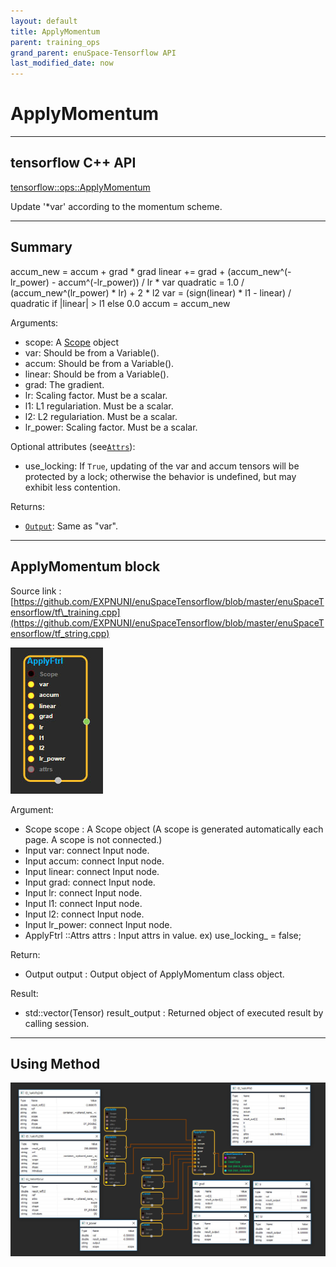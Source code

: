 ```yaml
--- 
layout: default 
title: ApplyMomentum 
parent: training_ops 
grand_parent: enuSpace-Tensorflow API 
last_modified_date: now 
--- 
```


# ApplyMomentum

---

## tensorflow C++ API

[tensorflow::ops::ApplyMomentum](https://www.tensorflow.org/api_docs/cc/class/tensorflow/ops/apply-momentum)

Update '\*var' according to the momentum scheme.

---

## Summary

accum\_new = accum + grad \* grad linear += grad + \(accum\_new^\(-lr\_power\) - accum^\(-lr\_power\)\) / lr \* var quadratic = 1.0 / \(accum\_new^\(lr\_power\) \* lr\) + 2 \* l2 var = \(sign\(linear\) \* l1 - linear\) / quadratic if \|linear\| &gt; l1 else 0.0 accum = accum\_new

Arguments:

* scope: A [Scope](https://www.tensorflow.org/api_docs/cc/class/tensorflow/scope.html#classtensorflow_1_1_scope) object
* var: Should be from a Variable\(\).
* accum: Should be from a Variable\(\).
* linear: Should be from a Variable\(\).
* grad: The gradient.
* lr: Scaling factor. Must be a scalar.
* l1: L1 regulariation. Must be a scalar.
* l2: L2 regulariation. Must be a scalar.
* lr\_power: Scaling factor. Must be a scalar.

Optional attributes \(see[`Attrs`](https://www.tensorflow.org/api_docs/cc/struct/tensorflow/ops/apply-ftrl/attrs.html#structtensorflow_1_1ops_1_1_apply_ftrl_1_1_attrs)\):

* use\_locking: If `True`, updating of the var and accum tensors will be protected by a lock; otherwise the behavior is undefined, but may exhibit less contention.

Returns:

* [`Output`](https://www.tensorflow.org/api_docs/cc/class/tensorflow/output.html#classtensorflow_1_1_output): Same as "var".

---

## ApplyMomentum block

Source link : [https://github.com/EXPNUNI/enuSpaceTensorflow/blob/master/enuSpaceTensorflow/tf\_training.cpp](https://github.com/EXPNUNI/enuSpaceTensorflow/blob/master/enuSpaceTensorflow/tf_string.cpp)

![](./assets/training/ApplyFtrl1.jpg)

Argument:

* Scope scope : A Scope object \(A scope is generated automatically each page. A scope is not connected.\)
* Input var: connect  Input node.
* Input accum: connect  Input node.
* Input linear: connect  Input node.
* Input grad: connect  Input node.
* Input lr: connect  Input node.
* Input l1: connect  Input node.
* Input l2: connect  Input node.
* Input lr\_power: connect  Input node.
* ApplyFtrl ::Attrs attrs : Input attrs in value. ex\) use\_locking\_ = false;

Return:

* Output output : Output object of ApplyMomentum class object.

Result:

* std::vector\(Tensor\) result\_output : Returned object of executed result by calling session.

---

## Using Method

![](./assets/training/ApplyFtrl2.jpg)

